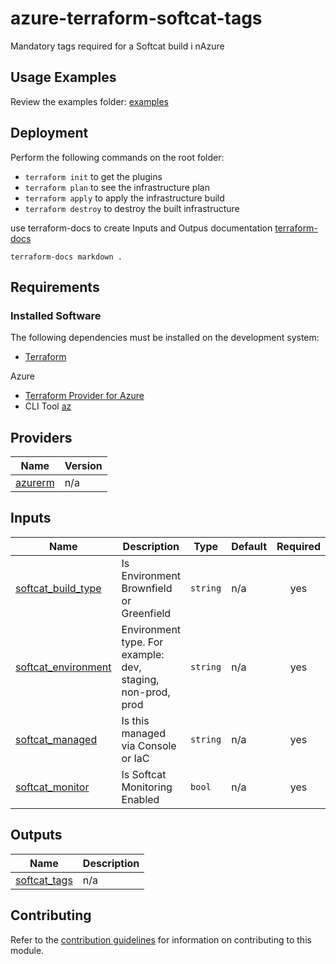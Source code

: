 # azure-terraform-softcat-tags

Mandatory tags required for a Softcat build i nAzure


## Usage Examples
Review the examples folder: [examples](./examples)


## Deployment
Perform the following commands on the root folder:

- `terraform init` to get the plugins
- `terraform plan` to see the infrastructure plan
- `terraform apply` to apply the infrastructure build
- `terraform destroy` to destroy the built infrastructure


use terraform-docs to create Inputs and Outpus documentation  [terraform-docs](https://github.com/terraform-docs/terraform-docs)

`terraform-docs markdown .`


## Requirements
### Installed Software
The following dependencies must be installed on the development system:

- [Terraform](https://www.terraform.io/downloads.html) 

Azure  
- [Terraform Provider for Azure](https://github.com/hashicorp/terraform-provider-azurerm)
- CLI Tool [az](https://docs.microsoft.com/en-us/cli/azure/)


## Providers

| Name | Version |
|------|---------|
| <a name="provider_azurerm"></a> [azurerm](#provider\_azurerm) | n/a |
## Inputs

| Name | Description | Type | Default | Required |
|------|-------------|------|---------|:--------:|
| <a name="input_softcat_build_type"></a> [softcat\_build\_type](#input\_softcat\_build\_type) | Is Environment Brownfield or Greenfield | `string` | n/a | yes |
| <a name="input_softcat_environment"></a> [softcat\_environment](#input\_softcat\_environment) | Environment type. For example: dev, staging, non-prod, prod | `string` | n/a | yes |
| <a name="input_softcat_managed"></a> [softcat\_managed](#input\_softcat\_managed) | Is this managed via Console or IaC | `string` | n/a | yes |
| <a name="input_softcat_monitor"></a> [softcat\_monitor](#input\_softcat\_monitor) | Is Softcat Monitoring Enabled | `bool` | n/a | yes |

## Outputs

| Name | Description |
|------|-------------|
| <a name="output_softcat_tags"></a> [softcat\_tags](#output\_softcat\_tags) | n/a |



## Contributing

Refer to the [contribution guidelines](./CONTRIBUTING.md) for
information on contributing to this module.
